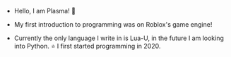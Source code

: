 - Hello, I am Plasma! 💙
- My first introduction to programming was on Roblox's game engine!

- Currently the only language I write in is Lua-U, in the future I am looking into Python. ⭐
I first started programming in 2020.
